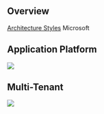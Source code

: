 ## Overview

[Architecture Styles](https://docs.microsoft.com/en-us/azure/architecture/guide/architecture-styles/) Microsoft

## Application Platform 

![](https://www.openshift.com/hubfs/images/illustrations/marketure-diagram.svg)

## Multi-Tenant 

![](https://docs.microsoft.com/en-us/azure/sql-database/media/saas-tenancy-welcome-wingtip-tickets-app/three-tenancy-patterns.png)


